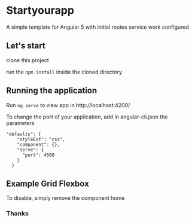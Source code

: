 # Startyourapp

A simple template for Angular 5 with initial routes service work configured


## Let's start

clone this project

run the `npm install` inside the cloned directory

## Running the application

Run `ng serve` to view app in http://localhost:4200/

To change the port of your application, add in angular-cli.json the  parameters 

<pre><code>"defaults": {
    "styleExt": "css",
    "component": {},
    "serve": {
      "port": 4500
    }
  }</code></pre>

## Example Grid Flexbox
To disable, simply remove the component home 

### Thanks
